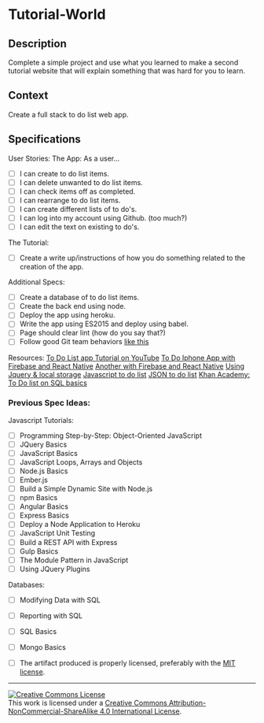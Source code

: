 # Tutorial-World
## Description

Complete a simple project and use what you learned to make a second tutorial website that will explain something that was hard for you to learn.

## Context

Create a full stack to do list web app.



## Specifications


User Stories:
The App: As a user...
- [ ] I can create to do list items.
- [ ] I can delete unwanted to do list items.
- [ ] I can check items off as completed.
- [ ] I can rearrange to do list items.
- [ ] I can create different lists of to do's.
- [ ] I can log into my account using Github. (too much?)
- [ ] I can edit the text on existing to do's.

The Tutorial:
- [ ] Create a write up/instructions of how you do something related to the creation of the app.

Additional Specs: 
- [ ] Create a database of to do list items.
- [ ] Create the back end using node.
- [ ] Deploy the app using heroku.
- [ ] Write the app using ES2015 and deploy using babel.
- [ ] Page should clear lint (how do you say that?)
- [ ] Follow good Git team behaviors [like this](http://www.aimeemarieknight.com/simple-team-workflow-git/)

Resources:
[To Do List app Tutorial on YouTube](https://www.youtube.com/watch?v=XGOJVfOW-bo)
[To Do Iphone App with Firebase and React Native](https://devdactic.com/react-native-firebase-todo/)
[Another with Firebase and React Native](https://firebase.googleblog.com/2016/01/the-beginners-guide-to-react-native-and_84.html)
[Using Jquery & local storage](https://www.sitepoint.com/building-list-jquery-local-storage/)
[Javascript to do list](http://docs.railsbridge.org/javascript-to-do-list/javascript-to-do-list)
[JSON to do list](http://programmers.stackexchange.com/questions/261269/database-schema-for-a-todo-list)
[Khan Academy: To Do list on SQL basics](https://www.khanacademy.org/computing/computer-programming/sql/sql-basics/p/challenge-todo-list-database-stats)

### Previous Spec Ideas: 


Javascript Tutorials:
- [ ] Programming Step-by-Step: Object-Oriented JavaScript
- [ ] JQuery Basics
- [ ] JavaScript Basics
- [ ] JavaScript Loops, Arrays and Objects
- [ ] Node.js Basics
- [ ] Ember.js
- [ ] Build a Simple Dynamic Site with Node.js
- [ ] npm Basics
- [ ] Angular Basics
- [ ] Express Basics
- [ ] Deploy a Node Application to Heroku
- [ ] JavaScript Unit Testing
- [ ] Build a REST API with Express
- [ ] Gulp Basics
- [ ] The Module Pattern in JavaScript
- [ ] Using JQuery Plugins

Databases:
- [ ] Modifying Data with SQL
- [ ] Reporting with SQL
- [ ] SQL Basics
- [ ] Mongo Basics

- [ ] The artifact produced is properly licensed, preferably with the [MIT license][mit-license].

---

<!-- LICENSE -->

<a rel="license" href="http://creativecommons.org/licenses/by-nc-sa/4.0/"><img alt="Creative Commons License" style="border-width:0" src="https://i.creativecommons.org/l/by-nc-sa/4.0/80x15.png" /></a>
<br />This work is licensed under a <a rel="license" href="http://creativecommons.org/licenses/by-nc-sa/4.0/">Creative Commons Attribution-NonCommercial-ShareAlike 4.0 International License</a>.

[mit-license]: https://opensource.org/licenses/MIT
